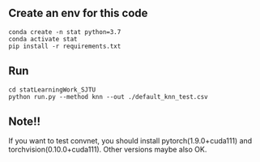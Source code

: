 ## Create an env for this code

``` shell
conda create -n stat python=3.7
conda activate stat
pip install -r requirements.txt
```

## Run
``` shell
cd statLearningWork_SJTU
python run.py --method knn --out ./default_knn_test.csv
```

## Note!!
If you want to test convnet, you should install pytorch(1.9.0+cuda111) and torchvision(0.10.0+cuda111). Other versions maybe also OK.
